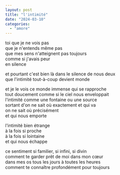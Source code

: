 ```yaml
---
layout: post
title: "l'intimité"
date: "2024-03-10"
categories:
  - "amore"
---
```


toi que je ne vois pas  
que je n'entends même pas  
que mes sens n'atteignent pas toujours  
comme si j'avais peur  
en silence  

et pourtant c'est bien là dans le silence de nous deux  
que l'intimité tout-à-coup devient monde  

et je le vois ce monde immense qui se rapproche  
tout doucement comme si le ciel nous enveloppait  
l'intimité comme une fontaine ou une source  
sortant d'on ne sait où exactement et qui va  
on ne sait où précisément  
et qui nous emporte  

l'intimité bien étrange   
à la fois si proche  
à la fois si lointaine  
et qui nous échappe  

ce sentiment si familier, si infini, si divin  
comment te garder prêt de moi dans mon cœur  
dans mes os tous les jours à toutes les heures  
comment te connaître profondément pour toujours  
